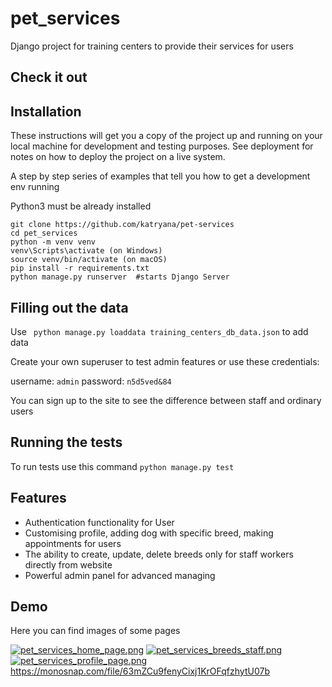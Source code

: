 # pet_services

Django project for training centers to provide their services for users

## Check it out


## Installation

These instructions will get you a copy of the project up and running on your local machine for development and testing purposes. See deployment for notes on how to deploy the project on a live system.

A step by step series of examples that tell you how to get a development env running

Python3 must be already installed

```shell
git clone https://github.com/katryana/pet-services
cd pet_services
python -m venv venv
venv\Scripts\activate (on Windows)
source venv/bin/activate (on macOS)
pip install -r requirements.txt
python manage.py runserver  #starts Django Server
```

## Filling out the data

Use ``` python manage.py loaddata training_centers_db_data.json``` to add data

Create your own superuser to test admin features or use these credentials:

username: ``` admin ``` 
password: ```n5d5ved&84```

You can sign up to the site to see the difference between staff and ordinary users

## Running the tests

To run tests use this command ```python manage.py test ```

## Features

* Authentication functionality for User
* Customising profile, adding dog with specific breed, making appointments for users 
* The ability to create, update, delete breeds only for staff workers directly from website
* Powerful admin panel for advanced managing

## Demo

Here you can find images of some pages

[![pet_services_home_page.png](..%2F..%2FPictures%2FScreenshots%2Fpet_services_home_page.png)](https://monosnap.com/file/4JxKGJKM2GgwY4TTDBBLjNGDRUcdAu)
[![pet_services_breeds_staff.png](..%2F..%2FPictures%2FScreenshots%2Fpet_services_breeds_staff.png)](https://monosnap.com/file/ZE31qBVvQMHSjxmRLCcrgdsWnBFiyP)
[![pet_services_profile_page.png](..%2F..%2FPictures%2FScreenshots%2Fpet_services_profile_page.png)](https://monosnap.com/file/63mZCu9fenyCixj1KrOFqfzhytU07b)https://monosnap.com/file/63mZCu9fenyCixj1KrOFqfzhytU07b

